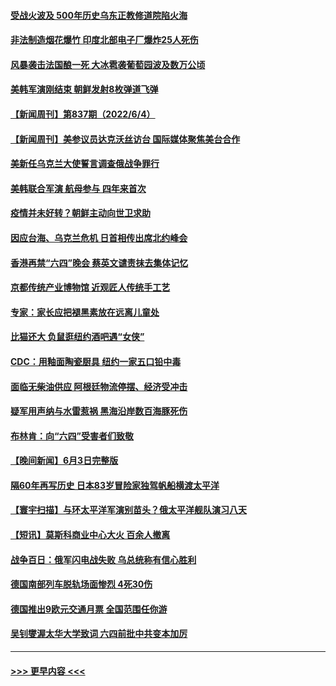 #### [受战火波及 500年历史乌东正教修道院陷火海](../pages/prog202/a103447282.md?t=06051550) 
#### [非法制造烟花爆竹 印度北部电子厂爆炸25人死伤](../pages/prog202/a103447240.md?t=06051550) 
#### [风暴袭击法国酿一死 大冰雹袭葡萄园波及数万公顷](../pages/prog202/a103447221.md?t=06051550) 
#### [美韩军演刚结束 朝鲜发射8枚弹道飞弹](../pages/prog202/a103447186.md?t=06051550) 
#### [【新闻周刊】第837期（2022/6/4）](../pages/prog202/a103447080.md?t=06051550) 
#### [【新闻周刊】美参议员达克沃丝访台 国际媒体聚焦美台合作](../pages/prog202/a103447067.md?t=06051550) 
#### [美新任乌克兰大使誓言调查俄战争罪行](../pages/prog202/a103447016.md?t=06051550) 
#### [美韩联合军演 航母参与 四年来首次](../pages/prog202/a103447006.md?t=06051550) 
#### [疫情并未好转？朝鲜主动向世卫求助](../pages/prog202/a103446944.md?t=06051550) 
#### [因应台海、乌克兰危机 日首相传出席北约峰会](../pages/prog202/a103446845.md?t=06051550) 
#### [香港再禁“六四”晚会 蔡英文谴责抹去集体记忆](../pages/prog202/a103446849.md?t=06051550) 
#### [京都传统产业博物馆 近观匠人传统手工艺](../pages/prog202/a103446855.md?t=06051550) 
#### [专家：家长应把褪黑素放在远离儿童处](../pages/prog202/a103446683.md?t=06051550) 
#### [比猫还大 负鼠逛纽约酒吧遇“女侠”](../pages/prog202/a103446689.md?t=06051550) 
#### [CDC：用釉面陶瓷厨具 纽约一家五口铅中毒](../pages/prog202/a103446696.md?t=06051550) 
#### [面临无柴油供应 阿根廷物流停摆、经济受冲击](../pages/prog202/a103446637.md?t=06051550) 
#### [疑军用声纳与水雷惹祸 黑海沿岸数百海豚死伤](../pages/prog202/a103446619.md?t=06051550) 
#### [布林肯：向“六四”受害者们致敬](../pages/prog202/a103446623.md?t=06051550) 
#### [【晚间新闻】6月3日完整版](../pages/prog202/a103446411.md?t=06051550) 
#### [隔60年再写历史 日本83岁冒险家独驾帆船横渡太平洋](../pages/prog202/a103446526.md?t=06051550) 
#### [【寰宇扫描】与环太平洋军演别苗头？俄太平洋舰队演习八天](../pages/prog202/a103446462.md?t=06051550) 
#### [【短讯】莫斯科商业中心大火 百余人撤离](../pages/prog202/a103446106.md?t=06051550) 
#### [战争百日：俄军闪电战失败 乌总统称有信心胜利](../pages/prog202/a103446348.md?t=06051550) 
#### [德国南部列车脱轨场面惨烈  4死30伤](../pages/prog202/a103446318.md?t=06051550) 
#### [德国推出9欧元交通月票 全国范围任你游](../pages/prog202/a103446198.md?t=06051550) 
#### [吴钊燮渥太华大学致词 六四前批中共变本加厉](../pages/prog202/a103446092.md?t=06051550) 

----
#### [ >>> 更早内容 <<< ](../indexes/prog202-earlier.md)
